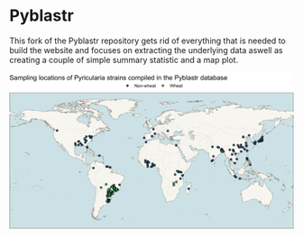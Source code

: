 # Pyblastr

This fork of the Pyblastr repository gets rid of everything that is needed to build the website and focuses on extracting the underlying data aswell as creating a couple of simple summary statistic and a map plot.

![Sampling locations of Pyricularia strains compiled in the Pyblastr database plotted on a world map](map.png)
